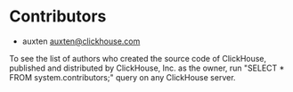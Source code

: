 # Contributors

* auxten [auxten@clickhouse.com](mailto:auxten@clickhouse.com)

To see the list of authors who created the source code of ClickHouse, published and distributed by ClickHouse, Inc. as the owner,
run "SELECT * FROM system.contributors;" query on any ClickHouse server.
